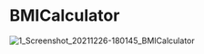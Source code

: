 # BMICalculator

![1_Screenshot_20211226-180145_BMICalculator](https://user-images.githubusercontent.com/89306567/147403844-4f0071ac-8237-45f9-9694-af9047a560d1.jpg)
